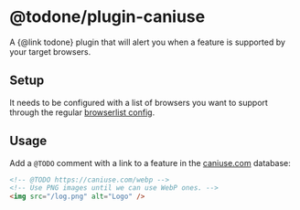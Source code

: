 # @todone/plugin-caniuse

A {@link todone} plugin that will alert you when a feature is supported by your target browsers.

## Setup

It needs to be configured with a list of browsers you want to support through the regular [browserlist config](https://github.com/browserslist/browserslist).

## Usage

Add a `@TODO` comment with a link to a feature in the [caniuse.com](https://caniuse.com/) database:

```html
<!-- @TODO https://caniuse.com/webp -->
<!-- Use PNG images until we can use WebP ones. -->
<img src="/log.png" alt="Logo" />
```
